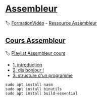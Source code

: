 # [Assembleur](#)

:label: [FormationVidéo](https://github.com/jasonchampagne/FormationVideo) - [Ressource Assembleur](https://github.com/jasonchampagne/FormationVideo/tree/master/Ressources/Assembleur)

## [Cours Assembleur](#)
:label: [Playlist Assembleur cours](https://github.com/jasonchampagne/FormationVideo/blob/master/Playlists/assembleur-cours.md)

+ [1. introduction](001_introduction/notes.md)
+ [2. dis bonjour !](002_dis_bonjour/notes.md)
+ [3. structure d'un programme](003_structure_d'un_programme/notes.md)


```
sudo apt install nasm
sudo apt install binutils
sudo apt install build-essential
```